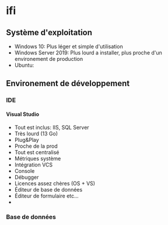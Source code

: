 # ifi

## Système d'exploitation

* Windows 10: Plus léger et simple d'utilisation
* Windows Server 2019: Plus lourd a installer, plus proche d'un environement de production
* Ubuntu: 

## Environement de développement

### IDE

#### Visual Studio

* Tout est inclus: IIS, SQL Server
* Très lourd (13 Go)
* Plug&Play
* Proche de la prod
* Tout est centralisé
* Métriques système
* Intégration VCS
* Console
* Débugger
* Licences assez chères (OS + VS)
* Éditeur de base de données
* Éditeur de formulaire etc...
* 

### Base de données

